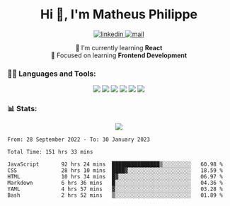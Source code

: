
<h1 align="center">Hi 👋, I'm Matheus Philippe</h1>
<p align="center">
  <a href="https://www.linkedin.com/in/matheusphilippe-" target="_blank" rel="noopener noreferrer">
    <img alt="linkedin" src="https://img.shields.io/static/v1?label=&message=Linkedin&color=blue&logo=linkedin&style=for-the-badge" /> </a>
 
  <a href="mailto:matheus.philippe2002@gmail.com">
    <img alt="mail" src="https://img.shields.io/badge/Gmail-D14836?style=for-the-badge&logo=gmail&logoColor=white" /> </a>
 <div align='center'>
  🌱 I’m currently learning <strong>React</strong><br>
  📖 Focused on learning <strong>Frontend Development</strong>
</div>

   
</p>



<h3 align="left">🧑‍💻 Languages and Tools:</h3>

<p align="center">
  <img src="https://img.shields.io/badge/HTML5-E34F26?style=for-the-badge&logo=html5&logoColor=white" />
  <img src="https://img.shields.io/badge/CSS3-1572B6?style=for-the-badge&logo=css3&logoColor=white" />
  <img src="https://img.shields.io/badge/JavaScript-323330?style=for-the-badge&logo=javascript&logoColor=F7DF1E" /> 
  <img src="https://img.shields.io/badge/Git-F05032?style=for-the-badge&logo=git&logoColor=white" />
  <img src="https://img.shields.io/badge/Linux-FCC624?style=for-the-badge&logo=linux&logoColor=black" />
  <img src="https://img.shields.io/badge/VSCode-0078D4?style=for-the-badge&logo=visual%20studio%20code&logoColor=white" />
  
</p>

<h3 align="left"> 📊 Stats: </h3>

<p align="center">
  <img src="https://github-readme-stats.vercel.app/api/top-langs?username=mph7&show_icons=true&theme=tokyonight&hide_border=true&locale=en&langs_count=6&layout=compact" /> 



<!--START_SECTION:waka-->

```text
From: 28 September 2022 - To: 30 January 2023

Total Time: 151 hrs 33 mins

JavaScript       92 hrs 24 mins  ███████████████▒░░░░░░░░░   60.98 %
CSS              28 hrs 10 mins  ████▓░░░░░░░░░░░░░░░░░░░░   18.59 %
HTML             10 hrs 34 mins  █▓░░░░░░░░░░░░░░░░░░░░░░░   06.97 %
Markdown         6 hrs 36 mins   █░░░░░░░░░░░░░░░░░░░░░░░░   04.36 %
YAML             4 hrs 57 mins   ▓░░░░░░░░░░░░░░░░░░░░░░░░   03.28 %
Bash             2 hrs 52 mins   ▒░░░░░░░░░░░░░░░░░░░░░░░░   01.89 %
```

<!--END_SECTION:waka-->
</p>

